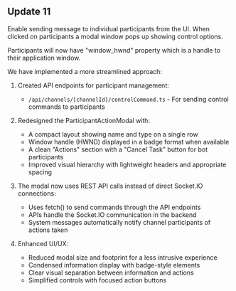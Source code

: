 ## Update 11
Enable sending message to individual participants from the UI. When clicked on participants a modal window pops up showing control options.

Participants will now have "window_hwnd" property which is a handle to their application window.

We have implemented a more streamlined approach:

1. Created API endpoints for participant management:
   - `/api/channels/[channelId]/controlCommand.ts` - For sending control commands to participants

2. Redesigned the ParticipantActionModal with:
   - A compact layout showing name and type on a single row
   - Window handle (HWND) displayed in a badge format when available
   - A clean "Actions" section with a "Cancel Task" button for bot participants
   - Improved visual hierarchy with lightweight headers and appropriate spacing

3. The modal now uses REST API calls instead of direct Socket.IO connections:
   - Uses fetch() to send commands through the API endpoints
   - APIs handle the Socket.IO communication in the backend
   - System messages automatically notify channel participants of actions taken

4. Enhanced UI/UX:
   - Reduced modal size and footprint for a less intrusive experience
   - Condensed information display with badge-style elements
   - Clear visual separation between information and actions
   - Simplified controls with focused action buttons

